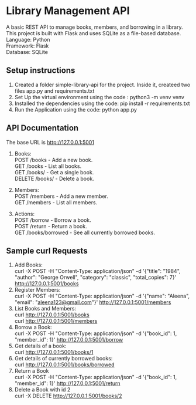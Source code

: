 # Library Management API
A basic REST API to manage books, members, and borrowing in a library. This project is built with Flask and uses SQLite as a file-based database.<br>
Language: Python <br>
Framework: Flask <br>
Database: SQLite <br>

## Setup instructions
1. Created a folder simple-library-api for the project. Inside it, createed two files app.py and requirements.txt <br>
2. Set Up the virtual environment using the code : python3 -m venv venv <br>
3. Installed the dependencies using the code: pip install -r requirements.txt <br>
4. Run the Application using the code: python app.py <br>

## API Documentation
The base URL is http://127.0.0.1:5001 <br>
1. Books: <br>
POST /books - Add a new book. <br>
GET /books - List all books. <br>
GET /books/<id> - Get a single book. <br>
DELETE /books/<id> - Delete a book. <br>

2. Members: <br>
POST /members - Add a new member. <br>
GET /members - List all members. <br>

3. Actions: <br>
POST /borrow - Borrow a book. <br>
POST /return - Return a book. <br>
GET /books/borrowed - See all currently borrowed books. <br>

## Sample curl Requests 
1. Add Books: <br>
curl -X POST -H "Content-Type: application/json" -d '{"title": "1984", "author": "George Orwell", "category": "classic", "total_copies": 7}' http://127.0.0.1:5001/books <br>
2. Register Members: <br>
curl -X POST -H "Content-Type: application/json" -d '{"name": "Aleena", "email": "aleena123@gmail.com"}' http://127.0.0.1:5001/members <br>
3. List Books and Members: <br>
curl http://127.0.0.1:5001/books <br>
curl http://127.0.0.1:5001/members <br>
4. Borrow a Book: <br>
curl -X POST -H "Content-Type: application/json" -d '{"book_id": 1, "member_id": 1}' http://127.0.0.1:5001/borrow <br>
5. Get details of a book: <br>
curl http://127.0.0.1:5001/books/1 <br>
6. Get details of currently borrowed books: <br>
curl http://127.0.0.1:5001/books/borrowed <br>
7. Return a Book <br>
curl -X POST -H "Content-Type: application/json" -d '{"book_id": 1, "member_id": 1}' http://127.0.0.1:5001/return <br>
8. Delete a Book with id 2 <br>
curl -X DELETE http://127.0.0.1:5001/books/2 <br>



   


